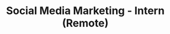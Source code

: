 ---
title: "Social Media Marketing - Intern (Remote)"
about: "As a Social Media Marketing Intern, you'll have the opportunity to gain hands-on experience in developing and implementing social media strategies that drive engagement, boost awareness, and foster community growth. You'll work alongside our team to explore social media platforms, content creation, analytics, and online marketing techniques. Through this internship, you'll develop valuable skills and expertise in the fast-paced and dynamic field of social media marketing."
startDate: "Start Date: Immediate"
duration: "Duration: 3 - 6 Months"
timeCommitment: "Time Commitment: 10 hr/week"
teamSize: "Team Size: 3-5"
responsibilities: |
  - Create engaging and visually appealing social media content
  - Collaborate with the design team to develop brand-aligned assets
  - Manage and maintain our organization's social media profiles across platforms such as Facebook, Instagram, Twitter, LinkedIn, and others
  - Monitor and engage with the audience by responding to comments, messages, and mentions across social media channels
  - Participate in planning and executing social media campaigns, contests, and promotions to boost engagement and visibility
  - Attend workshops and training sessions to enhance your understanding of social media marketing techniques and tools
requirements: |
  - Currently pursuing a degree in Marketing, Communications, Business, or a related field
  - Passion for social media and digital marketing
  - Creative mindset with the ability to develop engaging content
  - Strong written communication skills, including crafting compelling captions and messages
  - Familiarity with social media platforms and their features
  - Detail-oriented with good organizational skills
  - Enthusiasm for learning and keeping up with social media trends
  - Basic understanding of social media analytics is a plus, but not required
url: "social-media-marketing"
---
